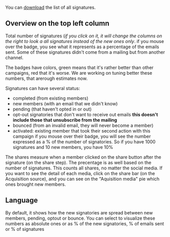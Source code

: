 You can [download](/civicrm/delivery/) the list of all signatures.

## Overview on the top left column

Total number of signatures (*if you click on it, it will change the columns on the right to look a all signatures instead of the new ones only*. if you mouse over the badge, you see what it represents as a percentage of the emails sent. Some of these signatures didn't come from a mailing but from another channel.

The badges have colors, green means that it's rather better than other campaigns, red that it's worse. We are working on tuning better these numbers, that arerough estimates now.

Signatures can have several status:
- completed (from existing members)
- new members (with an email that we didn't know)
- pending (that haven't opted in or out)
- opt-out signatories that don't want to receive out emails **this doesn't include those that unsubscribe from the mailing** 
- bounced (from an invalid email, they will never become a member)
- activated: existing member that took their second action with this campaign
if you mouse over their badge, you will see the number expressed as a % of the number of signatories. So if you have 1000 signatures and 10 new members, you have 10%

The shares measure when a member clicked on the share button after the signature (on the share step). The precentage is as well based on the number of signatures. This counts all shares, no matter the social media. If you want to see the detail of each media, click on the share bar (on the Acquisition source), and you can see on the "Aquisition media" pie which ones brought new members.


## Language
By default, it shows how the new signatories are spread between new members, pending, optout or bounce. You can select to visualize these numbers as absolute ones or as % of the new signatories, % of emails sent or % of signatures



